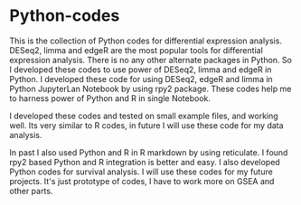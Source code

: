 # Python-codes
This is the collection of Python codes for differential expression analysis.
DESeq2, limma and edgeR are the most popular tools for differential expression analysis. There is no any other alternate packages in Python. So I developed these codes to use power of DESeq2, limma and edgeR in Python. I developed these code for using DESeq2, edgeR and limma in Python JupyterLan Notebook by using rpy2 package. These codes help me to harness power of Python and R in single Notebook. 

I developed these codes and tested on small example files, and working well. Its very similar to R codes, in future I will use these code for my data analysis.

In past I also used Python and R in R markdown by using reticulate. I found rpy2 based Python and R integration is better and easy. I also developed Python codes for survival analysis. I will use these codes for my future projects. It's just prototype of codes, I have to work more on GSEA and other parts.
